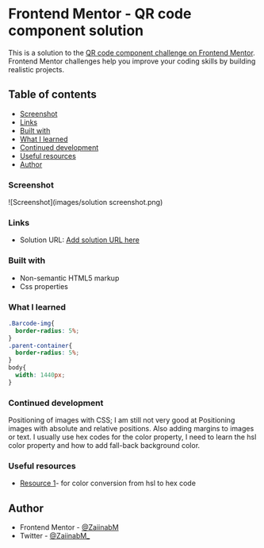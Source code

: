 # Frontend Mentor - QR code component solution

This is a solution to the [QR code component challenge on Frontend Mentor](https://www.frontendmentor.io/challenges/qr-code-component-iux_sIO_H). Frontend Mentor challenges help you improve your coding skills by building realistic projects.

## Table of contents

  - [Screenshot](#screenshot)
  - [Links](#links)
  - [Built with](#built-with)
  - [What I learned](#what-i-learned)
  - [Continued development](#continued-development)
  - [Useful resources](#useful-resources)
- [Author](#author)

### Screenshot

![Screenshot](images/solution screenshot.png)

### Links

- Solution URL: [Add solution URL here]()

### Built with

- Non-semantic HTML5 markup
- Css properties


### What I learned

```css
.Barcode-img{
  border-radius: 5%;
}
.parent-container{
  border-radius: 5%;
}
body{
  width: 1440px;
}
```

### Continued development

Positioning of images with CSS; I am still not very good at Positioning images with absolute and relative positions.
Also adding margins to images or text.
I usually use hex codes for the color property, I need to learn the hsl color property and how to add fall-back background color.

### Useful resources

- [Resource 1](https://htmlcolors.com/hsl-to-hex_)- for color conversion from hsl to hex code

## Author

- Frontend Mentor - [@ZaiinabM](https://www.frontendmentor.io/profile/ZaiinabM)
- Twitter - [@ZaiinabM_](https://twitter.com/ZaiinabM_)
